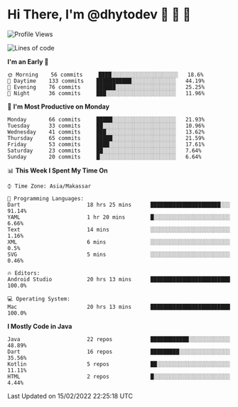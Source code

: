 # Hi There, I'm @dhytodev 👋 👋 👋

<!--
**DhytoDev/dhytodev** is a ✨ _special_ ✨ repository because its `README.md` (this file) appears on your GitHub profile.

Here are some ideas to get you started:

- 🔭 I’m currently working on ...
- 🌱 I’m currently learning ...
- 👯 I’m looking to collaborate on ...
- 🤔 I’m looking for help with ...
- 💬 Ask me about ...
- 📫 How to reach me: ...
- 😄 Pronouns: ...
- ⚡ Fun fact: ...
-->

<!--START_SECTION:waka-->
![Profile Views](http://img.shields.io/badge/Profile%20Views-3-blue)

![Lines of code](https://img.shields.io/badge/From%20Hello%20World%20I%27ve%20Written-134%20Thousand%20lines%20of%20code-blue)

**I'm an Early 🐤** 

```text
🌞 Morning    56 commits     ████░░░░░░░░░░░░░░░░░░░░░   18.6% 
🌆 Daytime    133 commits    ███████████░░░░░░░░░░░░░░   44.19% 
🌃 Evening    76 commits     ██████░░░░░░░░░░░░░░░░░░░   25.25% 
🌙 Night      36 commits     ███░░░░░░░░░░░░░░░░░░░░░░   11.96%

```
📅 **I'm Most Productive on Monday** 

```text
Monday       66 commits     █████░░░░░░░░░░░░░░░░░░░░   21.93% 
Tuesday      33 commits     ██░░░░░░░░░░░░░░░░░░░░░░░   10.96% 
Wednesday    41 commits     ███░░░░░░░░░░░░░░░░░░░░░░   13.62% 
Thursday     65 commits     █████░░░░░░░░░░░░░░░░░░░░   21.59% 
Friday       53 commits     ████░░░░░░░░░░░░░░░░░░░░░   17.61% 
Saturday     23 commits     ██░░░░░░░░░░░░░░░░░░░░░░░   7.64% 
Sunday       20 commits     █░░░░░░░░░░░░░░░░░░░░░░░░   6.64%

```


📊 **This Week I Spent My Time On** 

```text
⌚︎ Time Zone: Asia/Makassar

💬 Programming Languages: 
Dart                     18 hrs 25 mins      ██████████████████████░░░   91.14% 
YAML                     1 hr 20 mins        █░░░░░░░░░░░░░░░░░░░░░░░░   6.66% 
Text                     14 mins             ░░░░░░░░░░░░░░░░░░░░░░░░░   1.16% 
XML                      6 mins              ░░░░░░░░░░░░░░░░░░░░░░░░░   0.5% 
SVG                      5 mins              ░░░░░░░░░░░░░░░░░░░░░░░░░   0.46%

🔥 Editors: 
Android Studio           20 hrs 13 mins      █████████████████████████   100.0%

💻 Operating System: 
Mac                      20 hrs 13 mins      █████████████████████████   100.0%

```

**I Mostly Code in Java** 

```text
Java                     22 repos            ████████████░░░░░░░░░░░░░   48.89% 
Dart                     16 repos            █████████░░░░░░░░░░░░░░░░   35.56% 
Kotlin                   5 repos             ██░░░░░░░░░░░░░░░░░░░░░░░   11.11% 
HTML                     2 repos             █░░░░░░░░░░░░░░░░░░░░░░░░   4.44%

```



 Last Updated on 15/02/2022 22:25:18 UTC
<!--END_SECTION:waka-->
